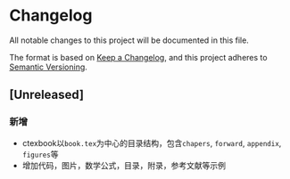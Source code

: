 # Changelog

All notable changes to this project will be documented in this file.

The format is based on [Keep a Changelog](https://keepachangelog.com/en/1.1.0/),
and this project adheres to [Semantic Versioning](https://semver.org/spec/v2.0.0.html).

## [Unreleased]

### 新增
- ctexbook以`book.tex`为中心的目录结构，包含`chapers`, `forward`, `appendix`, `figures`等
- 增加代码，图片，数学公式，目录，附录，参考文献等示例
